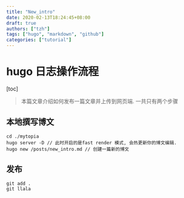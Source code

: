 ```yaml
---
title: "New_intro"
date: 2020-02-13T18:24:45+08:00
draft: true
authors: ["tzh"]
tags: ["hugo", "markdown", "github"]
categories: ["tutorial"]
---
```


# hugo 日志操作流程

[toc]

> 本篇文章介绍如何发布一篇文章并上传到网页端. 一共只有两个步骤

## 本地撰写博文

```shell
cd ./mytopia
hugo server -D // 此时开启的是fast render 模式, 会热更新你的博文编辑.
hugo new /posts/new_intro.md // 创建一篇新的博文
```

## 发布

```shell
git add .
git llala
```